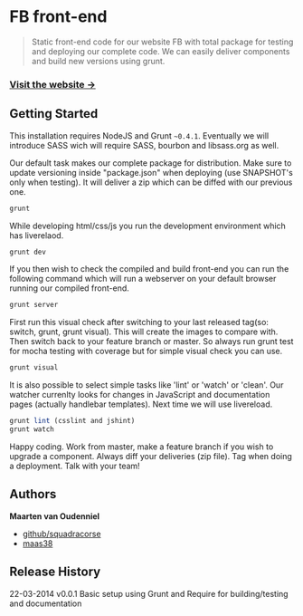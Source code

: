 # FB front-end 

> Static front-end code for our website FB with total package for testing and deploying our complete code. We can easily deliver components and build new versions using grunt.

### [Visit the website →](http://squadracorse.github.io/build-frontend/)

## Getting Started
This installation requires NodeJS and Grunt `~0.4.1`. Eventually we will introduce SASS wich will require SASS, bourbon and libsass.org as well.

Our default task makes our complete package for distribution. Make sure to update versioning inside "package.json" when deploying (use SNAPSHOT's only when testing). It will deliver a zip which can be diffed with our previous one.

```bash
grunt
```

While developing html/css/js you run the development environment which has liverelaod.

```bash
grunt dev
```

If you then wish to check the compiled and build front-end you can run the following command which will run a webserver on your default browser running our compiled front-end.

```bash
grunt server
```

First run this visual check after switching to your last released tag(so: switch, grunt, grunt visual). This will create the images to compare with. Then switch back to your feature branch or master. So always run grunt test for mocha testing with coverage but for simple visual check you can use.

```bash
grunt visual
```

It is also possible to select simple tasks like 'lint' or 'watch' or 'clean'. Our watcher currenlty looks for changes in JavaScript and documentation pages (actually handlebar templates). Next time we will use livereload.

```js
grunt lint (csslint and jshint)
grunt watch
```

Happy coding. Work from master, make a feature branch if you wish to upgrade a component. Always diff your deliveries (zip file). Tag when doing a deployment. Talk with your team!

## Authors

**Maarten van Oudenniel**

+ [github/squadracorse](http://squadracorse.github.io/build-frontend)
+ [maas38](http://maas38.com)


## Release History

22-03-2014 v0.0.1 Basic setup using Grunt and Require for building/testing and documentation
